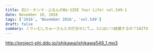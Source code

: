 ```yaml
---
title: 石川・ホンマ・ぶるんのBe-SIDE Your Life! vol.549-1
date: November 10, 2016
tags: ['2016', 'November 2016', 'vol.549']
draft: false
summary: くりぃむしちゅーさんとの打合せにて…。3人はいつ結婚するの？SAITO
---
```


http://project-phi.ddo.jp/ishikawa/ishikawa549_1.mp3